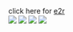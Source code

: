 click here for [e2r](https://rentry.co/bedoe2r)  　  　  　  　 　  　   　  　  　  　  　    　  　  　  　  　  　  　  　  　  　  　  　  　  　  　  　  　  　  　  　  　  　  　  　  　  　  　
![](https://i.postimg.cc/D0CM4bnb/Untitled2063-20240922164157.png)
![](https://i.postimg.cc/1tvHvhTk/Untitled2065-20240922170453.png)
![](https://i.postimg.cc/nhfvYhrs/Untitled2066-20240922170817.png)
![](https://i.postimg.cc/d0H6Bcgz/Untitled2064-20240922165930.png)
